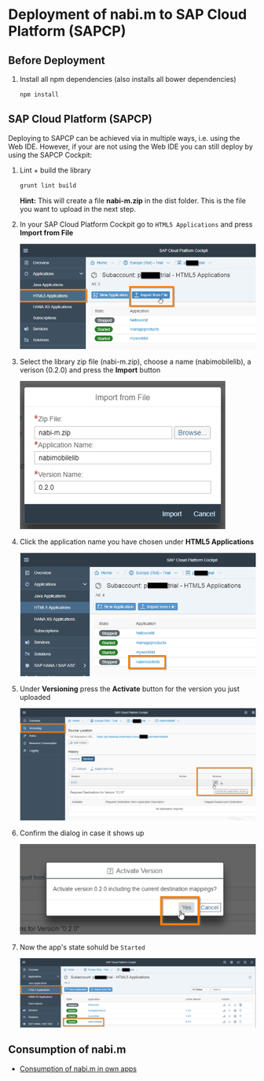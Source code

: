# Deployment of nabi.m to SAP Cloud Platform (SAPCP)

## Before Deployment

1. Install all npm dependencies (also installs all bower dependencies)
    ```sh
    npm install
    ```


## SAP Cloud Platform (SAPCP)

Deploying to SAPCP can be achieved via in multiple ways, i.e. using the Web IDE. However, if your are not using the Web IDE you can still deploy by using the SAPCP Cockpit:

1. Lint + build the library
    ```sh
    grunt lint build
    ```

    **Hint:** This will create a file **nabi-m.zip** in the dist folder. This is the file you want to upload in the next step.

1. In your SAP Cloud Platform Cockpit go to `HTML5 Applications` and press **Import from File**

    ![SAPCP Cockpit - Step 1](img/sapcp-cockpit-deploy-1.png)


1. Select the library zip file (nabi-m.zip), choose a name (nabimobilelib), a verison (0.2.0) and press the **Import** button

    ![SAPCP Cockpit - Step 2](img/sapcp-cockpit-deploy-2.png)


1. Click the application name you have chosen under **HTML5 Applications**

    ![SAPCP Cockpit - Step 3](img/sapcp-cockpit-deploy-3.png)


1. Under **Versioning** press the **Activate** button for the version you just uploaded

    ![SAPCP Cockpit - Step 4](img/sapcp-cockpit-deploy-4.png)


1. Confirm the dialog in case it shows up

    ![SAPCP Cockpit - Step 5](img/sapcp-cockpit-deploy-5.png)


1. Now the app's state sohuld be `Started`

    ![SAPCP Cockpit - Step 6](img/sapcp-cockpit-deploy-6.png)

## Consumption of nabi.m

- [Consumption of nabi.m in own apps](consuming-lib-in-apps.md)

